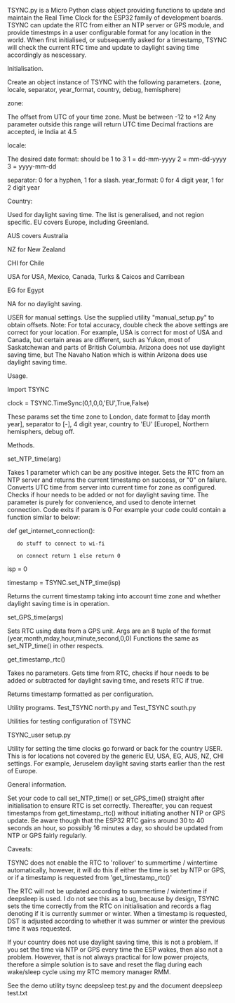 TSYNC.py is a Micro Python class object providing functions to update and maintain the Real Time Clock for the ESP32 family of development boards.
TSYNC can update the RTC from either an NTP server or GPS module, and provide timestmps in a user configurable format for any location in the world.
When first initialised, or subsequently asked for a timestamp, TSYNC will check the current RTC time and update to daylight saving time accordingly as nescessary.

Initialisation.

Create an object instance of TSYNC with the following parameters.
(zone, locale, separator, year_format, country, debug, hemisphere)

zone:

The offset from UTC of your time zone. Must be between -12 to +12
Any parameter outside this range will return UTC time
Decimal fractions are accepted, ie India at 4.5

locale:

The desired date format: should be 1 to 3
1 = dd-mm-yyyy
2 = mm-dd-yyyy
3 = yyyy-mm-dd

separator: 
0 for a hyphen, 1 for a slash.
year_format: 
0 for 4 digit year, 1 for 2 digit year

Country:

Used for daylight saving time. The list is generalised, and not region specific.
EU covers Europe, including Greenland.

AUS covers Australia

NZ for New Zealand

CHI for Chile

USA for USA, Mexico, Canada, Turks & Caicos and Carribean

EG for Egypt

NA for no daylight saving.

USER for manual settings. 
Use the supplied utility "manual_setup.py" to obtain offsets.
Note: For total accuracy, double check the above settings are correct for your location.
For example, USA is correct for most of USA and Canada, but certain areas are different, such as Yukon, most of Saskatchewan and
parts of British Columbia. Arizona does not use daylight saving time, but The Navaho Nation which is within Arizona does use daylight saving time.

Usage.

Import TSYNC

clock = TSYNC.TimeSync(0,1,0,0,'EU',True,False)

These params set the time zone to London, date format to [day month year], separator to [-], 4 digit year, country to 'EU' [Europe], Northern hemisphers, debug off.

Methods.

set_NTP_time(arg)

Takes 1 parameter which can be any positive integer.
Sets the RTC from an NTP server and returns the current timestamp on success, or "0" on failure.
Converts UTC time from server into current time for zone as configured.
Checks if hour needs to be added or not for daylight saving time.
The parameter is purely for convenience, and used to denote internet connection. Code exits if param is 0
For example your code could contain a function similar to below:

   def get_internet_connection():
   
       do stuff to connect to wi-fi
       
       on connect return 1 else return 0

   isp = 0
   
   timestamp = TSYNC.set_NTP_time(isp)

Returns the current timestamp taking into account time zone and whether daylight saving time is in operation.

set_GPS_time(args)

Sets RTC using data from a GPS unit. 
Args are an 8 tuple of the format (year,month,mday,hour,minute,second,0,0)
Functions the same as set_NTP_time() in other respects.

get_timestamp_rtc()

Takes no parameters. 
Gets time from RTC, checks if hour needs to be added or subtracted for daylight saving time, and resets RTC if true.

Returns timestamp formatted as per configuration.

Utility programs.
Test_TSYNC north.py and Test_TSYNC south.py

Utilities for testing configuration of TSYNC

TSYNC_user setup.py

Utility for setting the time clocks go forward or back for the country USER.
This is for locations not covered by the generic EU, USA, EG, AUS, NZ, CHI settings.
For example, Jeruselem daylight saving starts earlier than the rest of Europe.

General information.

Set your code to call set_NTP_time() or set_GPS_time() straight after initialisation to ensure RTC is set correctly.
Thereafter, you can request timestamps from get_timestamp_rtc() without initiating another NTP or GPS update.
Be aware though that the ESP32 RTC gains around 30 to 40 seconds an hour, so possibly 16 minutes a day, so 
should be updated from NTP or GPS fairly regularly.

Caveats:

TSYNC does not enable the RTC to 'rollover' to summertime / wintertime automatically, however, it will do this if
either the time is set by NTP or GPS, or if a timestamp is requested from 'get_timestamp_rtc()'

The RTC will not be updated according to summertime / wintertime if deepsleep is used.
I do not see this as a bug, because by design, TSYNC sets the time correctly from the RTC on initialisation and records
a flag denoting if it is currently summer or winter. When a timestamp is requested, DST is adjusted according to whether it was 
summer or winter the previous time it was requested.

If your country does not use daylight saving time, this is not a problem.
If you set the time via NTP or GPS every time the ESP wakes, then also not a problem.
However, that is not always practical for low power projects, therefore a simple solution is to save and reset the flag
during each wake/sleep cycle using my RTC memory manager RMM.

See the demo utility tsync deepsleep test.py and the document deepsleep test.txt

